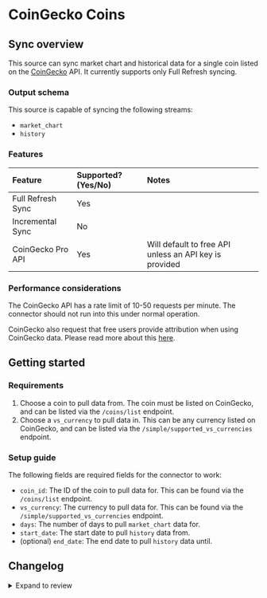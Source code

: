 # CoinGecko Coins

## Sync overview

This source can sync market chart and historical data for a single coin listed on the
[CoinGecko](https://coingecko.com) API. It currently supports only Full Refresh syncing.

### Output schema

This source is capable of syncing the following streams:

- `market_chart`
- `history`

### Features

| Feature           | Supported? \(Yes/No\) | Notes                                                  |
| :---------------- | :-------------------- | :----------------------------------------------------- |
| Full Refresh Sync | Yes                   |                                                        |
| Incremental Sync  | No                    |                                                        |
| CoinGecko Pro API | Yes                   | Will default to free API unless an API key is provided |

### Performance considerations

The CoinGecko API has a rate limit of 10-50 requests per minute. The connector should not run into this
under normal operation.

CoinGecko also request that free users provide attribution when using CoinGecko data. Please read more about
this [here](https://www.coingecko.com/en/branding).

## Getting started

### Requirements

1. Choose a coin to pull data from. The coin must be listed on CoinGecko, and can be listed via the `/coins/list` endpoint.
2. Choose a `vs_currency` to pull data in. This can be any currency listed on CoinGecko, and can be listed via the `/simple/supported_vs_currencies` endpoint.

### Setup guide

The following fields are required fields for the connector to work:

- `coin_id`: The ID of the coin to pull data for. This can be found via the `/coins/list` endpoint.
- `vs_currency`: The currency to pull data for. This can be found via the `/simple/supported_vs_currencies` endpoint.
- `days`: The number of days to pull `market_chart` data for.
- `start_date`: The start date to pull `history` data from.
- (optional) `end_date`: The end date to pull `history` data until.

## Changelog

<details>
  <summary>Expand to review</summary>

| Version | Date       | Pull Request                                             | Subject                                       |
| :------ | :--------- | :------------------------------------------------------- | :-------------------------------------------- |
| 0.2.27 | 2025-09-02 | [61246](https://github.com/airbytehq/airbyte/pull/61246) | Update dependencies |
| 0.2.26 | 2025-05-24 | [60393](https://github.com/airbytehq/airbyte/pull/60393) | Update dependencies |
| 0.2.25 | 2025-05-10 | [59918](https://github.com/airbytehq/airbyte/pull/59918) | Update dependencies |
| 0.2.24 | 2025-05-03 | [59394](https://github.com/airbytehq/airbyte/pull/59394) | Update dependencies |
| 0.2.23 | 2025-04-26 | [58833](https://github.com/airbytehq/airbyte/pull/58833) | Update dependencies |
| 0.2.22 | 2025-04-19 | [58359](https://github.com/airbytehq/airbyte/pull/58359) | Update dependencies |
| 0.2.21 | 2025-04-12 | [57760](https://github.com/airbytehq/airbyte/pull/57760) | Update dependencies |
| 0.2.20 | 2025-04-05 | [57254](https://github.com/airbytehq/airbyte/pull/57254) | Update dependencies |
| 0.2.19 | 2025-03-29 | [56504](https://github.com/airbytehq/airbyte/pull/56504) | Update dependencies |
| 0.2.18 | 2025-03-22 | [55340](https://github.com/airbytehq/airbyte/pull/55340) | Update dependencies |
| 0.2.17 | 2025-03-01 | [54932](https://github.com/airbytehq/airbyte/pull/54932) | Update dependencies |
| 0.2.16 | 2025-02-22 | [54441](https://github.com/airbytehq/airbyte/pull/54441) | Update dependencies |
| 0.2.15 | 2025-02-15 | [53743](https://github.com/airbytehq/airbyte/pull/53743) | Update dependencies |
| 0.2.14 | 2025-02-08 | [53332](https://github.com/airbytehq/airbyte/pull/53332) | Update dependencies |
| 0.2.13 | 2025-02-01 | [52849](https://github.com/airbytehq/airbyte/pull/52849) | Update dependencies |
| 0.2.12 | 2025-01-25 | [52299](https://github.com/airbytehq/airbyte/pull/52299) | Update dependencies |
| 0.2.11 | 2025-01-18 | [51644](https://github.com/airbytehq/airbyte/pull/51644) | Update dependencies |
| 0.2.10 | 2025-01-11 | [51060](https://github.com/airbytehq/airbyte/pull/51060) | Update dependencies |
| 0.2.9 | 2024-12-28 | [50572](https://github.com/airbytehq/airbyte/pull/50572) | Update dependencies |
| 0.2.8 | 2024-12-21 | [49995](https://github.com/airbytehq/airbyte/pull/49995) | Update dependencies |
| 0.2.7 | 2024-12-14 | [49527](https://github.com/airbytehq/airbyte/pull/49527) | Update dependencies |
| 0.2.6 | 2024-12-12 | [49208](https://github.com/airbytehq/airbyte/pull/49208) | Update dependencies |
| 0.2.5 | 2024-12-11 | [48937](https://github.com/airbytehq/airbyte/pull/48937) | Starting with this version, the Docker image is now rootless. Please note that this and future versions will not be compatible with Airbyte versions earlier than 0.64 |
| 0.2.4 | 2024-11-05 | [48363](https://github.com/airbytehq/airbyte/pull/48363) | Revert to source-declarative-manifest v5.17.0 |
| 0.2.3 | 2024-11-05 | [48330](https://github.com/airbytehq/airbyte/pull/48330) | Update dependencies |
| 0.2.2 | 2024-10-29 | [47804](https://github.com/airbytehq/airbyte/pull/47804) | Update dependencies |
| 0.2.1 | 2024-10-28 | [47559](https://github.com/airbytehq/airbyte/pull/47559) | Update dependencies |
| 0.2.0 | 2024-08-22 | [44565](https://github.com/airbytehq/airbyte/pull/44565) | Refactor connector to manifest-only format |
| 0.1.13 | 2024-08-17 | [44306](https://github.com/airbytehq/airbyte/pull/44306) | Update dependencies |
| 0.1.12 | 2024-08-12 | [43911](https://github.com/airbytehq/airbyte/pull/43911) | Update dependencies |
| 0.1.11 | 2024-08-10 | [43537](https://github.com/airbytehq/airbyte/pull/43537) | Update dependencies |
| 0.1.10 | 2024-08-03 | [43113](https://github.com/airbytehq/airbyte/pull/43113) | Update dependencies |
| 0.1.9 | 2024-07-27 | [42625](https://github.com/airbytehq/airbyte/pull/42625) | Update dependencies |
| 0.1.8 | 2024-07-20 | [42335](https://github.com/airbytehq/airbyte/pull/42335) | Update dependencies |
| 0.1.7 | 2024-07-13 | [41707](https://github.com/airbytehq/airbyte/pull/41707) | Update dependencies |
| 0.1.6 | 2024-07-10 | [41262](https://github.com/airbytehq/airbyte/pull/41262) | Update dependencies |
| 0.1.5 | 2024-07-06 | [40879](https://github.com/airbytehq/airbyte/pull/40879) | Update dependencies |
| 0.1.4 | 2024-06-25 | [40292](https://github.com/airbytehq/airbyte/pull/40292) | Update dependencies |
| 0.1.3 | 2024-06-22 | [40035](https://github.com/airbytehq/airbyte/pull/40035) | Update dependencies |
| 0.1.2 | 2024-06-04 | [38971](https://github.com/airbytehq/airbyte/pull/38971) | [autopull] Upgrade base image to v1.2.1 |
| 0.1.1 | 2024-05-21 | [38515](https://github.com/airbytehq/airbyte/pull/38515) | [autopull] base image + poetry + up_to_date |
| 0.1.1 | 2023-04-30 | [25558](https://github.com/airbytehq/airbyte/pull/25558) | Make manifest.yaml connector builder-friendly |
| 0.1.0 | 2022-10-20 | [18248](https://github.com/airbytehq/airbyte/pull/18248) | New source |

</details>
